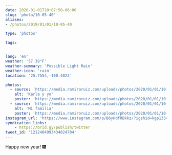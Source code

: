 ```yaml
---
date: 2020-01-01T10:07:50-06:00
slug: 'photo/10-05-40'
aliases:
- /photos/2019/01/01/10-05-40

type: 'photos'

tags:


lang: 'en'
weather: '57.38°F'
weather-summary: 'Possible Light Rain'
weather-icon: 'rain'
location: '25.7554,-100.4023'

photos:
  - source: 'https://media.ramiroruiz.com/uploads/photos/2020/01/01/10-05-22/karla-y-yo.jpg'
    alt: 'Karla y yo'
    poster: 'https://media.ramiroruiz.com/uploads/photos/2020/01/01/10-05-22/poster.'
  - source: 'https://media.ramiroruiz.com/uploads/photos/2020/01/01/10-05-40/mi-familia.jpg'
    alt: 'Mi familia'
    poster: 'https://media.ramiroruiz.com/uploads/photos/2020/01/01/10-05-40/poster.'
instagram_url: 'https://www.instagram.com/p/B6yHdfRBkkz/?igshid=kgp1334elu45'
syndication_links:
    - https://brid.gy/publish/twitter
tweet_id: '1212404993434824704'
---
```

Happy new year! 🎆